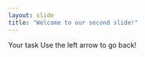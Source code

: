 ```yaml
---
layout: slide
title: "Welcome to our second slide!"
---
```

Your task
Use the left arrow to go back!
